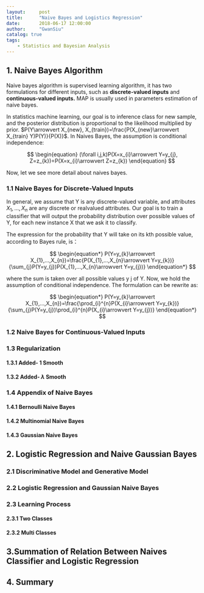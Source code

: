 ```yaml
---
layout:     post
title:      "Naive Bayes and Logistics Regression"
date:       2018-06-17 12:00:00
author:     "GwanSiu"
catalog: true
tags:
    - Statistics and Bayesian Analysis
---
```


## 1. Naive Bayes Algorithm

Naive bayes algorithm is supervised learning algorithm, it has two formulations for different inputs, such as **discrete-valued inputs** and **continuous-valued inputs.** MAP is usually used in parameters estimation of naive bayes. 

In statistics machine learning, our goal is to inference class for new sample, and the posterior distribution is proportional to the likelihood multiplied by prior. $P(Y\arrowvert X_{new}, X_{train})=\frac{P(X_{new}\arrowvert X_{train} Y)P(Y)}{P(X)}$. In Naives Bayes, the assumption is conditional independence: 

$$
\begin{equation}
(\forall i,j,k)P(X=x_{i}\arrowvert Y=y_{j}, Z=z_{k})=P(X=x_{i}\arrowvert Z=z_{k})
\end{equation}
$$

Now, let we see more detail about naives bayes. 

### 1.1 Naive Bayes for Discrete-Valued Inputs
In general, we assume that Y is any discrete-valued variable, and attributes $X_{1},...,X_{n}$ are any discrete or realvalued attributes. Our goal is to train a classifier that will output the probability
distribution over possible values of Y, for each new instance X that we ask it to classify. 

The expression for the probability that Y will take on its kth possible
value, according to Bayes rule, is：

$$
\begin{equation*}
P(Y=y_{k}\arrowvert X_{1},...,X_{n})=\frac{P(X_{1},...,X_{n}\arrowvert Y=y_{k})}{\sum_{j}P(Y=y_{j})P(X_{1},...,X_{n}\arrowvert Y=y_{j})}
\end{equation*}
$$

where the sum is taken over all possible values y j of Y. Now, we hold the assumption of conditional independence. The formulation can be rewrite as:

$$
\begin{equation*}
P(Y=y_{k}\arrowvert X_{1},...,X_{n})=\frac{\prod_{i}^{n}P(X_{i}\arrowvert Y=y_{k})}{\sum_{j}P(Y=y_{j})\prod_{i}^{n}P(X_{i}\arrowvert Y=y_{j})}
\end{equation*}
$$



### 1.2 Naive Bayes for Continuous-Valued Inputs
### 1.3 Regularization
#### 1.3.1 Added- 1 Smooth
#### 1.3.2 Added- $\lambda$ Smooth
### 1.4 Appendix of Naive Bayes
#### 1.4.1 Bernoulli Naive Bayes
#### 1.4.2 Multinomial Naive Bayes
#### 1.4.3 Gaussian Naive Bayes

## 2. Logistic Regression and Naive Gaussian Bayes
### 2.1 Discriminative Model and Generative Model
### 2.2 Logistic Regression and Gaussian Naive Bayes
### 2.3 Learning Process
#### 2.3.1 Two Classes
#### 2.3.2 Multi Classes

## 3.Summation of Relation Between Naives Classifier and Logistic Regression
## 4. Summary


